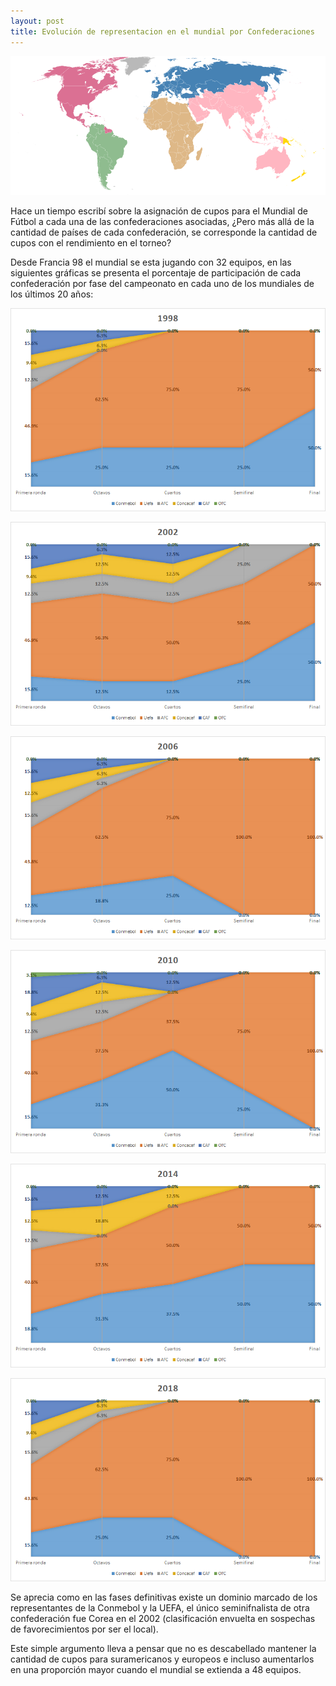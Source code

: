 ```yaml
---
layout: post
title: Evolución de representacion en el mundial por Confederaciones
---
```


![Mundial 1](https://raw.githubusercontent.com/daniels13ca/daniels13ca.github.io/master/images/Mundial1.png)

Hace un tiempo escribí sobre la asignación de cupos para el Mundial de Fútbol a cada una de las confederaciones asociadas, ¿Pero más allá de la cantidad de países de cada confederación, se corresponde la cantidad de cupos con el rendimiento en el torneo?

Desde Francia 98 el mundial se esta jugando con 32 equipos, en las siguientes gráficas se presenta el porcentaje de participación de cada confederación por fase del campeonato en cada uno de los mundiales de los últimos 20 años:

![Mundial 2](https://raw.githubusercontent.com/daniels13ca/daniels13ca.github.io/master/images/Mundial2.png)

![Mundial 3](https://raw.githubusercontent.com/daniels13ca/daniels13ca.github.io/master/images/Mundial3.png)

![Mundial 4](https://raw.githubusercontent.com/daniels13ca/daniels13ca.github.io/master/images/Mundial4.png)

![Mundial 5](https://raw.githubusercontent.com/daniels13ca/daniels13ca.github.io/master/images/Mundial5.png)

![Mundial 6](https://raw.githubusercontent.com/daniels13ca/daniels13ca.github.io/master/images/Mundial6.png)

![Mundial 7](https://raw.githubusercontent.com/daniels13ca/daniels13ca.github.io/master/images/Mundial7.png)

Se aprecia como en las fases definitivas existe un dominio marcado de los representantes de la Conmebol y la UEFA, el único seminifnalista de otra confederación fue Corea en el 2002 (clasificación envuelta en sospechas de favorecimientos por ser el local).

Este simple argumento lleva a pensar que no es descabellado mantener la cantidad de cupos para suramericanos y europeos e incluso aumentarlos en una proporción mayor cuando el mundial se extienda a 48 equipos.